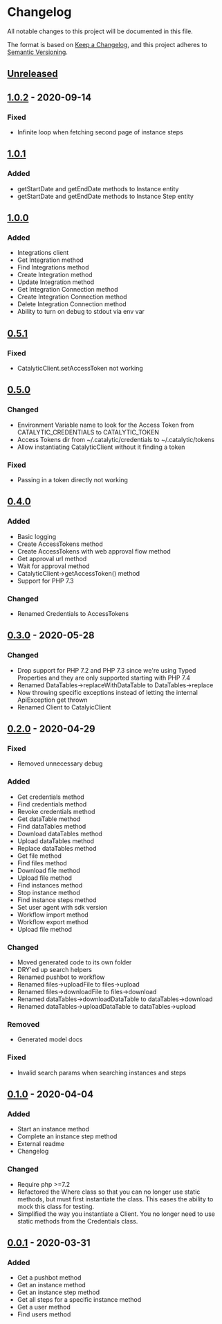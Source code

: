 # Changelog
All notable changes to this project will be documented in this file.

The format is based on [Keep a Changelog](https://keepachangelog.com/en/1.0.0/),
and this project adheres to [Semantic Versioning](https://semver.org/spec/v2.0.0.html).

## [Unreleased]

## [1.0.2] - 2020-09-14
### Fixed
- Infinite loop when fetching second page of instance steps

## [1.0.1]
### Added
- getStartDate and getEndDate methods to Instance entity
- getStartDate and getEndDate methods to Instance Step entity

## [1.0.0]
### Added
- Integrations client
- Get Integration method
- Find Integrations method
- Create Integration method
- Update Integration method
- Get Integration Connection method
- Create Integration Connection method
- Delete Integration Connection method
- Ability to turn on debug to stdout via env var

## [0.5.1]
### Fixed
- CatalyticClient.setAccessToken not working

## [0.5.0]
### Changed
- Environment Variable name to look for the Access Token from CATALYTIC_CREDENTIALS to CATALYTIC_TOKEN
- Access Tokens dir from ~/.catalytic/credentials to ~/.catalytic/tokens
- Allow instantiating CatalyticClient without it finding a token

### Fixed
- Passing in a token directly not working

## [0.4.0]
### Added
- Basic logging
- Create AccessTokens method
- Create AccessTokens with web approval flow method
- Get approval url method
- Wait for approval method
- CatalyticClient->getAccessToken() method
- Support for PHP 7.3

### Changed
- Renamed Credentials to AccessTokens

## [0.3.0] - 2020-05-28
### Changed
- Drop support for PHP 7.2 and PHP 7.3 since we're using Typed Properties and they are only supported starting with PHP 7.4
- Renamed DataTables->replaceWithDataTable to DataTables->replace
- Now throwing specific exceptions instead of letting the internal ApiException get thrown
- Renamed Client to CatalyicClient

## [0.2.0] - 2020-04-29
### Fixed
- Removed unnecessary debug

### Added
- Get credentials method
- Find credentials method
- Revoke credentials method
- Get dataTable method
- Find dataTables method
- Download dataTables method
- Upload dataTables method
- Replace dataTables method
- Get file method
- Find files method
- Download file method
- Upload file method
- Find instances method
- Stop instance method
- Find instance steps method
- Set user agent with sdk version
- Workflow import method
- Workflow export method
- Upload file method

### Changed
- Moved generated code to its own folder
- DRY'ed up search helpers
- Renamed pushbot to workflow
- Renamed files->uploadFile to files->upload
- Renamed files->downloadFile to files->download
- Renamed dataTables->downloadDataTable to dataTables->download
- Renamed dataTables->uploadDataTable to dataTables->upload

### Removed
- Generated model docs

### Fixed
- Invalid search params when searching instances and steps

## [0.1.0] - 2020-04-04
### Added
- Start an instance method
- Complete an instance step method
- External readme
- Changelog

### Changed
- Require php >=7.2
- Refactored the Where class so that you can no longer use static methods, but must first instantiate the class. This eases the ability to mock this class for testing.
- Simplified the way you instantiate a Client. You no longer need to use static methods from the Credentials class.

## [0.0.1] - 2020-03-31
### Added
- Get a pushbot method
- Get an instance method
- Get an instance step method
- Get all steps for a specific instance method
- Get a user method
- Find users method

[Unreleased]: https://github.com/catalyticlabs/catalytic-sdk-php/compare/1.0.2...HEAD
[1.0.2]: https://github.com/catalyticlabs/catalytic-sdk-php/compare/1.0.1...1.0.2
[1.0.1]: https://github.com/catalyticlabs/catalytic-sdk-php/compare/1.0.0...1.0.1
[1.0.0]: https://github.com/catalyticlabs/catalytic-sdk-php/compare/0.5.1...1.0.0
[0.5.1]: https://github.com/catalyticlabs/catalytic-sdk-php/compare/0.5.0...0.5.1
[0.5.0]: https://github.com/catalyticlabs/catalytic-sdk-php/compare/0.4.0...0.5.0
[0.4.0]: https://github.com/catalyticlabs/catalytic-sdk-php/compare/0.3.0...0.4.0
[0.3.0]: https://github.com/catalyticlabs/catalytic-sdk-php/compare/0.2.0...0.3.0
[0.2.0]: https://github.com/catalyticlabs/catalytic-sdk-php/compare/0.1.0...0.2.0
[0.1.0]: https://github.com/catalyticlabs/catalytic-sdk-php/compare/0.0.1...0.1.0
[0.0.1]: https://github.com/catalyticlabs/catalytic-sdk-php/releases/tag/0.0.1
